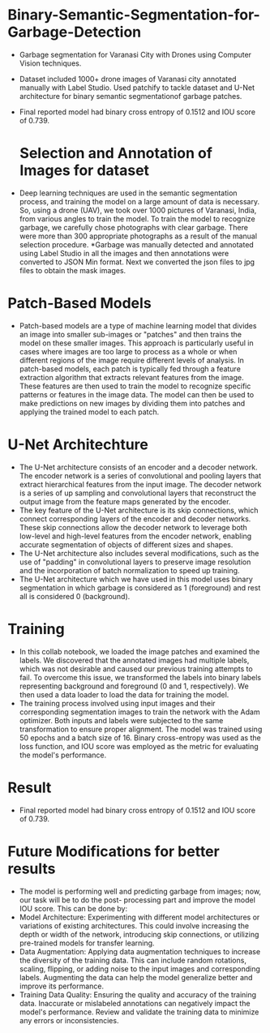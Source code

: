 # Binary-Semantic-Segmentation-for-Garbage-Detection
* Garbage segmentation for Varanasi City with Drones using Computer Vision techniques.
* Dataset included 1000+ drone images of Varanasi city annotated manually with Label Studio. Used patchify to tackle dataset and U-Net architecture for binary semantic segmentationof garbage patches.
* Final reported model had binary cross entropy of 0.1512 and IOU score of 0.739.
  
  # Selection and Annotation of Images for dataset
* Deep learning techniques are used  in the semantic segmentation  process, and training the model on  a large amount of data is necessary.  So, using a drone (UAV), we took  over 1000 pictures of Varanasi,  India, from various angles to train  the model. To train the model to  recognize garbage, we carefully  chose photographs with clear  garbage. There were more than 300  appropriate photographs as a result  of the manual selection procedure.
*Garbage was manually detected and annotated using Label Studio in all the  images and then annotations were converted to JSON Min format. Next we converted the json files to jpg files to obtain the  mask images.

# Patch-Based Models
* Patch-based models are a type of machine learning model that divides an image into smaller sub-images  or "patches" and then trains the model on these smaller images. This approach is particularly useful in  cases where images are too large to process as a whole or when different regions of the image require  different levels of analysis.
In patch-based models, each patch is typically fed through a feature extraction algorithm that extracts  relevant features from the image. These features are then used to train the model to recognize specific  patterns or features in the image data. The model can then be used to make predictions on new images by  dividing them into patches and applying the trained model to each patch.

 # U-Net Architechture
* The U-Net architecture consists of an encoder and a decoder network. The encoder network is a series of convolutional and  pooling layers that extract hierarchical features from the input image. The decoder network is a series of up sampling and  convolutional layers that reconstruct the output image from the feature maps generated by the encoder.
* The key feature of the U-Net architecture is its skip connections, which connect corresponding layers of the encoder and  decoder networks. These skip connections allow the decoder network to leverage both low-level and high-level features  from the encoder network, enabling accurate segmentation of objects of different sizes and shapes.
* The U-Net architecture also includes several modifications, such as the use of "padding" in convolutional layers to preserve  image resolution and the incorporation of batch normalization to speed up training.
* The U-Net architecture which we have used in this model uses binary segmentation in which garbage is considered as 1  (foreground) and rest all is considered 0 (background).
  
# Training 
* In this collab notebook, we loaded the image patches and examined the labels. We discovered that the annotated  images had multiple labels, which was not desirable and caused our previous training attempts to fail. To overcome  this issue, we transformed the labels into binary labels representing background and foreground (0 and 1,  respectively). We then used a data loader to load the data for training the model.
* The training process involved using input images and their corresponding segmentation images to train the network  with the Adam optimizer. Both inputs and labels were subjected to the same transformation to ensure proper  alignment. The model was trained using 50 epochs and a batch size of 16. Binary cross-entropy was used as the loss  function, and IOU score was employed as the metric for evaluating the model's performance.
  
# Result
*  Final reported model had binary cross entropy of 0.1512 and IOU score of 0.739.
  
# Future Modifications for better results
* The model is performing well and predicting garbage from images; now, our task will be to do the post-  processing part and improve the model IOU score.
  This can be done by:
* Model Architecture: Experimenting with different model architectures or variations of existing architectures. This could involve increasing the depth or width of the network, introducing skip connections, or utilizing pre-trained models for transfer learning.
* Data Augmentation: Applying data augmentation techniques to increase the diversity of the training data. This can include random rotations, scaling, flipping, or adding noise to the input images and corresponding labels. Augmenting the data can help the model generalize better and improve its performance.
* Training Data Quality: Ensuring the quality and accuracy of the training data. Inaccurate or mislabeled annotations can negatively impact the model's performance. Review and validate the training data to minimize any errors or inconsistencies.








